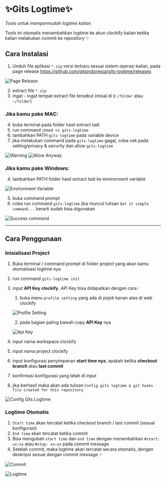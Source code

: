 # ✨Gits Logtime✨
_Tools untuk mempermudah logtime kalian_

Tools ini otomatis menambahkan logtime ke akun clockify kalian ketika kalian melakukan commit ke repository ✨

## Cara Instalasi
1. Unduh file aplikasi `*.zip` versi terbaru sesuai sistem operasi kalian, pada page release https://github.com/gitsindonesia/gits-logtime/releases 

![Page Release](/doc/release.png)

2. extract file `*.zip`
3. ingat - ingat tempat extract file tersebut (misal di `D:/folder` atau `~/folder`)

### Jika kamu pake MAC:
4. buka terminal pada folder hasil extract tadi
5. run command `chmod +x gits-logtime`
6. tambahkan PATH `gits-logtime` pada variable device
7. jika melakukan command pada `gits-logtime` gagal, coba cek pada setting/privacy & security dan allow `gits-logtime`

![Warning](/doc/mac1.png) ![Allow Anyway](/doc/mac2.png)

### Jika kamu pake Windows:
4. tambahkan PATH folder hasil extract tadi ke environment variable

![Environment Variable](/doc/env.png)

5. buka command prompt
6. coba run command `gits-logtime` jika muncul tulisan `Get it simple command...` berarti sudah bisa digunakan

![Success command](/doc/cmd.png)

---
## Cara Penggunaan
### Inisialisasi Project
1. Buka terminal / command prompt di folder project yang akan kamu otomatisasi logtime nya
2. run command `gits-logtime init`
3. input **API Key clockify**. API Key bisa didapatkan dengan cara :
    1. buka menu `profile setting` yang ada di pojok kanan atas di web clockify

    ![Profile Setting](/doc/profile-setting.png)
    
    2. pada bagian paling bawah copy **API Key** nya

    ![Api Key](/doc/api-key-clockify.png)
4. input nama workspace clockify
5. input nama project clockify
6. input konfigurasi penyimpanan **start time nya**, apakah ketika **checkout branch** atau **last commit**
7. konfirmasi konfigurasi yang telah di input
8. jika berhasil maka akan ada tulisan `Config gits logtime & git hooks file created for this repository`

![Config Gits Logtime](/doc/all-config.png)

### Logtime Otomatis
1. `Start time` akan tercatat ketika checkout branch / last commit (sesuai konfigurasi)
2. `End time` akan tercatat ketika commit
3. Bisa mengubah `start time` dan `end time` dengan menambahkan `#start: xx:xx` atau `#stop: xx:xx` pada commit message
4. Setelah commit, maka logtime akan tercatat secara otomatis, dengan deskripsi sesuai dengan commit message ✨

![Commit](/doc/commit.png)

![Logtime](/doc/logtime.png)